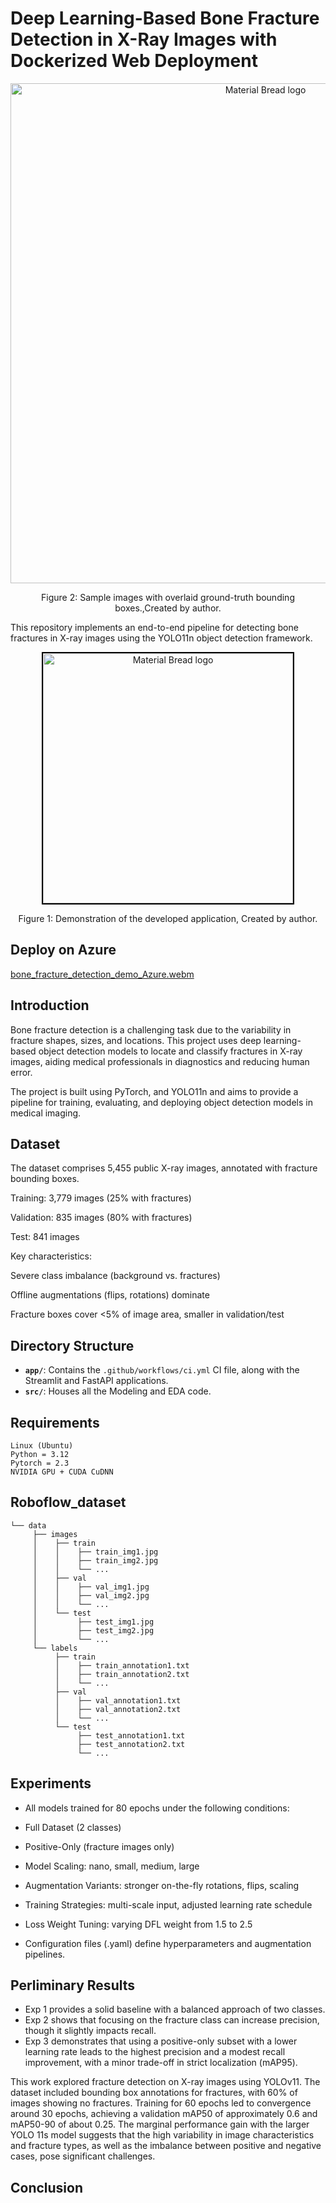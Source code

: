 # Deep Learning-Based Bone Fracture Detection in X-Ray Images with Dockerized Web Deployment

<div align="center">
    <img width="800" src="/asset/YOLO.png" alt="Material Bread logo">
    <p style="text-align: center;">Figure 2: Sample images with overlaid ground-truth bounding boxes.,Created by author.</p>   
</div>

This repository implements an end-to-end pipeline for detecting bone fractures in X-ray images using the YOLO11n object detection framework. 

<div align="center">
    <img 
        width="400" 
        src="/asset/demo_pic.png" 
        alt="Material Bread logo" 
        style="border: 2px solid #000;"
    />
    <p style="text-align: center;">
        Figure 1: Demonstration of the developed application, Created by author.        
</div>

## Deploy on Azure

[bone_fracture_detection_demo_Azure.webm](https://github.com/user-attachments/assets/008c6e02-b34d-4d57-9cb0-fd478c65cb5b)


## Introduction

Bone fracture detection is a challenging task due to the variability in fracture shapes, sizes, and locations. This project uses deep learning-based object detection models to locate and classify fractures in X-ray images, aiding medical professionals in diagnostics and reducing human error.

The project is built using PyTorch, and YOLO11n  and aims to provide a pipeline for training, evaluating, and deploying object detection models in medical imaging.

## Dataset  

The dataset comprises 5,455 public X-ray images, annotated with fracture bounding boxes.

Training: 3,779 images (25% with fractures)

Validation: 835 images (80% with fractures)

Test: 841 images

Key characteristics:

Severe class imbalance (background vs. fractures)

Offline augmentations (flips, rotations) dominate

Fracture boxes cover <5% of image area, smaller in validation/test




## Directory Structure

- **`app/`**: Contains the `.github/workflows/ci.yml` CI file, along with the Streamlit and FastAPI applications.
- **`src/`**: Houses all the Modeling and EDA code.



## Requirements

    Linux (Ubuntu)
    Python = 3.12
    Pytorch = 2.3
    NVIDIA GPU + CUDA CuDNN

## Roboflow_dataset
    └── data
         ├── images
         │    ├── train
         │    │    ├── train_img1.jpg
         │    │    ├── train_img2.jpg
         │    │    └── ...
         │    ├── val
         │    │    ├── val_img1.jpg
         │    │    ├── val_img2.jpg
         │    │    └── ...
         │    └── test
         │         ├── test_img1.jpg
         │         ├── test_img2.jpg
         │         └── ...
         └── labels
              ├── train
              │    ├── train_annotation1.txt
              │    ├── train_annotation2.txt
              │    └── ...
              ├── val
              │    ├── val_annotation1.txt
              │    ├── val_annotation2.txt
              │    └── ...
              └── test
                   ├── test_annotation1.txt
                   ├── test_annotation2.txt
                   └── ...

## Experiments

- All models trained for 80 epochs under the following conditions:

- Full Dataset (2 classes)

- Positive-Only (fracture images only)

- Model Scaling: nano, small, medium, large

- Augmentation Variants: stronger on-the-fly rotations, flips, scaling

- Training Strategies: multi-scale input, adjusted learning rate schedule

- Loss Weight Tuning: varying DFL weight from 1.5 to 2.5

- Configuration files (.yaml) define hyperparameters and augmentation pipelines.


## Perliminary Results


- Exp 1 provides a solid baseline with a balanced approach of two classes.
- Exp 2 shows that focusing on the fracture class can increase precision, though it slightly impacts recall.
- Exp 3 demonstrates that using a positive-only subset with a lower learning rate leads to the highest precision and a modest recall improvement, with a minor trade-off in strict localization (mAP95).

This work explored fracture detection on X-ray images using YOLOv11. The dataset included bounding box annotations for fractures, with 60% of images showing no fractures. Training for 60 epochs led to convergence around 30 epochs, achieving a validation mAP50 of approximately 0.6 and mAP50-90 of about 0.25. The marginal performance gain with the larger YOLO 11s model suggests that the high variability in image characteristics and fracture types, as well as the imbalance between positive and negative cases, pose significant challenges.

## Conclusion





